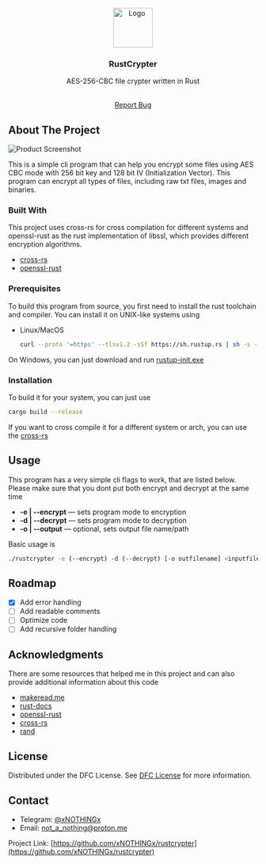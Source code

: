 
<br/>
<div align="center">
<a href="https://github.com/ShaanCoding/ReadME-Generator">
<img src="https://cdn-icons-png.flaticon.com/512/1208/1208881.png" alt="Logo" width="80" height="80">
</a>
<h3 align="center">RustCrypter</h3>
<p align="center">
AES-256-CBC file crypter written in Rust

<br/>
<br/>
  
<a href="https://github.com/ShaanCoding/ReadME-Generator/issues/new?labels=bug&template=bug-report---.md">Report Bug</a>

</p>
</div>

## About The Project

![Product Screenshot](https://picsum.photos/1920/1080)

This is a simple cli program that can help you encrypt some files using AES CBC mode with 256 bit key and 128 bit IV (Initialization Vector). This program can encrypt all types of files, including raw txt files, images and binaries. 
### Built With

This project uses cross-rs for cross compilation for different systems and openssl-rust as the rust implementation of libssl, which provides different encryption algorithms.

- [cross-rs](https://github.com/cross-rs/cross)
- [openssl-rust](https://github.com/sfackler/rust-openssl)
### Prerequisites

To build this program from source, you first need to install the rust toolchain and compiler. You can install it on UNIX-like systems using
- Linux/MacOS
   ```sh
   curl --proto '=https' --tlsv1.2 -sSf https://sh.rustup.rs | sh -s -- --help
   ```
On Windows, you can just download and run [rustup-init.exe](https://static.rust-lang.org/rustup/dist/i686-pc-windows-gnu/rustup-init.exe)
### Installation

 To build it for your system, you can just use 
  ```sh
  cargo build --release
  ```
If you want to cross compile it for a different system or arch, you can use the [cross-rs](https://github.com/cross-rs/cross)
## Usage

This program has a very simple cli flags to work, that are listed below. Please make sure that you dont put both encrypt and decrypt at the same time <br>
- **-e | --encrypt** — sets program mode to encryption
- **-d  | --decrypt** — sets program mode to decryption
- **-o | --output** — optional, sets output file name/path

Basic usage is 
   ```sh
   ./rustcrypter -e (--encrypt) -d (--decrypt) [-o outfilename] <inputfilename>
   ```
## Roadmap

- [x] Add error handling
- [ ] Add readable comments
- [ ] Optimize code
- [ ] Add recursive folder handling

## Acknowledgments

There are some resources that helped me in this project and can also provide additional information about this code

- [makeread.me](https://github.com/ShaanCoding/ReadME-Generator)
- [rust-docs](https://doc.rust-lang.org/book/ch01-00-getting-started.html)
- [openssl-rust](https://github.com/sfackler/rust-openssl)
- [cross-rs](https://github.com/cross-rs/cross)
- [rand](https://github.com/rust-random/rand)

## License

Distributed under the DFC License. See [DFC License](https://github.com/xNOTHlNGx/DFC-license/blob/main/LICENSE) for more information.
## Contact

- Telegram: [@xNOTHlNGx](https://t.me/xNOTHlNGx) 
- Email: [not_a_nothing@proton.me](mailto:not_a_nothing@proton.me)

Project Link: [https://github.com/xNOTHlNGx/rustcrypter](https://github.com/xNOTHlNGx/rustcrypter)

